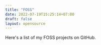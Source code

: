 ```yaml
---
title: "FOSS"
date: 2022-07-19T15:25:14+07:00
draft: false
layout: opensource
---
```


Here's a list of my FOSS projects on GitHub.